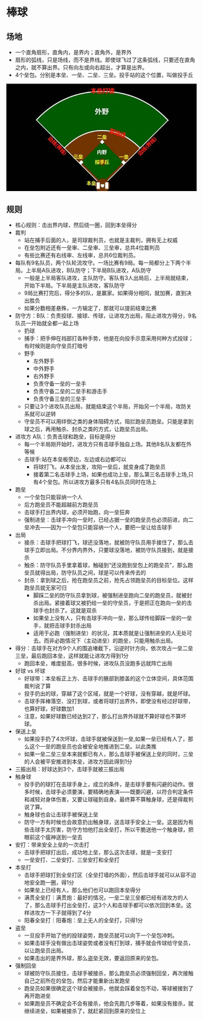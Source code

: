 # 棒球

## 场地

* 一个直角扇形，直角内，是界内；直角外，是界外
* 扇形的弧线，只是场线，而不是界线。即使球飞过了这条弧线，只要还在直角之内，就不算出界。只有向左或向右超出，才算是出界。
* 4个垒包。分别是本垒、一垒、二垒、三垒。投手站的这个位置，叫做投手丘

![Alt text](../_static/baseball_field.jpg "Optional title")

## 规则

* 核心规则：击出界内球，然后绕一圈，回到本垒得分
* 裁判
  - 站在捕手后面的人，是司球裁判员，也就是主裁判，拥有无上权威
  - 在垒包附近还有一垒审、二垒审、三垒审，总共4位裁判员
  - 有些比赛还有右线审、左线审，总共6位裁判员。
* 每队有9名队员，两个队轮流攻守。一场比赛有9局。每一局都分上下两个半局。上半局A队进攻，B队防守；下半局B队进攻，A队防守
  - 一般是上半局客队进攻，主队防守。客队有3人出局后，上半局就结束，开始下半局。下半局是主队进攻，客队防守
  - 9局比赛打完后，得分多的队，是赢家。如果得分相同，就加赛，直到决出胜负
  - 如果分数相差悬殊，一方输定了，那就可以提前结束比赛
* 防守方：B队：负责投球、接球、传球，让进攻方出局，阻止进攻方得分，9名队员一开始就全都一起上场
  - 扔球
  - 捕手：把手伸在裆部打各种手势，他是在向投手示意采用何种方式投球；有时候则是向守垒员打暗号
  - 野手
    + 左外野手
    + 中外野手
    + 右外野手
    + 负责守备一垒的一垒手
    + 负责守备二垒的二垒手和游击手
    + 负责守备三垒的三垒手
  - 只要让3个进攻队员出局，就能结束这个半局，开始另一个半局，攻防关系就可以逆转
  - 守垒员不可以用绊倒之类的身体阻碍方式，阻拦跑垒员跑垒。只能是拿到球之后，再用触杀、封杀之类的方式，让跑垒员出局。
* 进攻方 A队：负责击球和跑垒，目标是得分
  - 每一个半局刚开始时，进攻方只有击球手独自上场。其他8名队友都在外等候
  - 击球手:站在本垒板旁边，左边或右边都可以
    + 将球打飞，从本垒出发，攻陷一垒后，就变身成了跑垒员
    + 接着第二名击球手上场，如果也成功上垒，那么第三名击球手上场,只有4个垒包。所以进攻方最多只有4名队员同时在场上
* 跑垒
  - 一个垒包只能容纳一个人
  - 后方跑垒员不能超越前方跑垒员
  - 击球手打出界内球，必须开始跑，向一垒狂奔
  - 强制进垒：击球手冲向一垒时，已经占据一垒的跑垒员也必须前进，向二垒冲去——因为一个垒包只能容纳一个人，要把一垒让给击球手
* 出局
  - 接杀：击球手把球打飞，球还没落地，就被防守队员用手接住了，那么击球手立即出局。不分界内界外，只要球没落地，被防守队员接到，就是接杀
  - 触杀：防守队员手里拿着球，触碰到“还没跑到垒包上的跑垒员”，那么跑垒员就得出局，防守队员之间，球是可以传来传去的
  - 封杀：拿到球之后，抢在跑垒员之前，抢先占领跑垒员的目标垒位。这样跑垒员就无家可归
    + 脚踩二垒的防守队员拿到球，被强制进垒跑向二垒的跑垒员，就被封杀出局。紧接着球又被扔给一垒的守垒员，于是把正在跑向一垒的击球手也封杀了。这就是双杀
    + 如果垒上没有人，只有击球手冲向一垒，那么球传给脚踩一垒的一垒手，就把击球手封杀出局
    + 适用于必跑（强制进垒）的状况，其本质就是让强制进垒的人无处可去。而非必跑情况下（主动进垒）的跑垒，只能用触杀出局。
* 得分：击球手在对方9个人的围追堵截下，沿逆时针方向，依次攻占一垒二垒三垒，最后跑回本垒，这样就能让进攻方得到1分
  - 跑回本垒，难度挺高，很多时候，进攻队员没跑多远就阵亡出局
* 好球 vs 坏球
  - 好球带：本垒板正上方、击球手的腋部到膝盖的这个立体空间，具体范围裁判说了算
  - 投手扔出的球，穿越了这个区域，就是一个好球，没有穿越，就是坏球。
  - 击球手挥棒落空、没打到球，或者将球打出界外，即使没有经过好球带，也算好球，好球数加1
  - 注意，如果好球数已经达到2了，那么打出界外球就不算好球也不算坏球。
* 保送上垒
  - 如果投手扔了4次坏球，击球手就被保送到一垒,如果一垒已经有人了，那么这个一垒的跑垒员也会被安全地推进到二垒。以此类推
  - 如果一垒二垒三垒本来就都已有人，那么击球手被保送上垒的同时，三垒的人会被平安推进到本垒，进攻方因此得到1分
* 三振出局：好球达到3个，击球手就被三振出局
* 触身球
  - 投手扔的球打在击球手身上，成立的条件，是击球手要有闪避的动作。很多时候，击球手必须要演，要精确地表演——既要闪避，以符合判定条件和减轻对身体伤害，又要让球碰到自身。最终算不算触身球，还是得裁判说了算。
  - 触身球也会让击球手被保送上垒
  - 防守一方有时候也会故意扔出触身球，送击球手安全上一垒。这是因为有些击球手太厉害，防守方怕他打出全垒打，所以干脆送他一个触身球，把眼前这个瘟神送到一垒去
* 安打：带来安全上垒的一次击打
  - 击球手把球打出后，成功地上垒，那么这次击球，就是一支安打
  - 一垒安打、二垒安打、三垒安打和全垒打
* 本垒打
  - 击球手把球打到全垒打区（全垒打墙的外面），然后击球手就可以从容不迫地安全跑一圈，得1分
  - 如果垒上已经有人，那么他们也可以跑回本垒得分
  - 满贯全垒打｜满贯炮：最好的情况，一垒二垒三垒都已经有进攻方的人了，那么击球手打出全垒打，这3个人和击球手都可以依次回到本垒。这样进攻方一下子就得到了4分
  - 阳春全垒打｜阳春炮：垒上无人的全垒打，只得1分
* 盗垒
  - 一旦投手开始了他的投球姿势，跑垒员就可以向下一个垒包冲刺。
  - 如果击球手没有做出击球姿势或者没有打到球，捕手就会传球给守垒员，以让跑垒员出局。
  - 如果击出的是界外球，那么盗垒无效，要返回原来的垒包。
* 强制回垒
  - 球被防守队员接住，击球手被接杀，那么跑垒员必须强制回垒，再次接触自己之前所在的垒包，然后才能重新出发跑垒
  - 跑垒员如果很确定这个球会被接杀，他就会踩着垒包不动，等球被接到了再开跑进垒
  - 如果跑垒员不确定会不会有接杀，他会先跑几步等着，如果没有接杀，就继续进垒，如果被接杀了，就赶紧回到原来的垒位上
